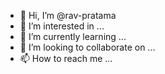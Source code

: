 - 👋 Hi, I’m @rav-pratama
- 👀 I’m interested in ...
- 🌱 I’m currently learning ...
- 💞️ I’m looking to collaborate on ...
- 📫 How to reach me ...

<!---
rav-pratama/rav-pratama is a ✨ special ✨ repository because its `README.md` (this file) appears on your GitHub profile.
You can click the Preview link to take a look at your changes.
--->
